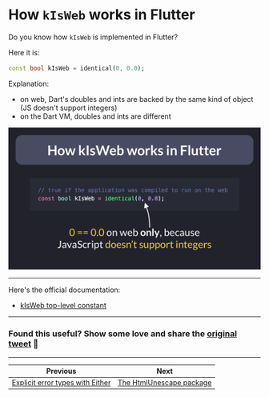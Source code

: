 # How `kIsWeb` works in Flutter

Do you know how `kIsWeb` is implemented in Flutter?

Here it is:

```dart
const bool kIsWeb = identical(0, 0.0);
```

Explanation:

- on web, Dart's doubles and ints are backed by the same kind of object (JS doesn't support integers)
- on the Dart VM, doubles and ints are different

![](065-kIsWeb-flutter.png)

---

Here's the official documentation:

- [kIsWeb top-level constant](https://api.flutter.dev/flutter/foundation/kIsWeb-constant.html)

---


### Found this useful? Show some love and share the [original tweet](https://twitter.com/biz84/status/1567512783448588289) 🙏

---

| Previous | Next |
| -------- | ---- |
| [Explicit error types with Either](../0064-all-riverpod-providers/index.md) | [The HtmlUnescape package](../0066-html-unescape/index.md) |